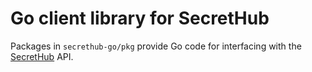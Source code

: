 # Go client library for SecretHub

Packages in `secrethub-go/pkg` provide Go code for interfacing with the [SecretHub](https://secrethub.io) API.